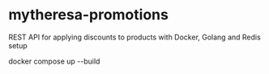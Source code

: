 # mytheresa-promotions
REST API for applying discounts to products with Docker, Golang and Redis setup

docker compose up --build